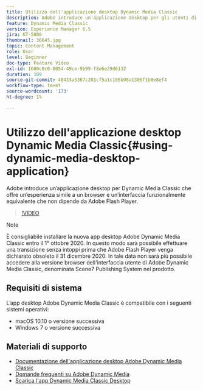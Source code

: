 ```yaml
---
title: Utilizzo dell'applicazione desktop Dynamic Media Classic
description: Adobe introduce un'applicazione desktop per gli utenti di Dynamic Media Classic che non si basa più sulla tecnologia Adobe Flash nel browser.
feature: Dynamic Media Classic
version: Experience Manager 6.5
jira: KT-5808
thumbnail: 36645.jpg
topic: Content Management
role: User
level: Beginner
doc-type: Feature Video
exl-id: 1600c0c0-0054-49ce-9b99-f8e6e29d6132
duration: 189
source-git-commit: 48433a5367c281cf5a1c106b08a1306f1b0e8ef4
workflow-type: tm+mt
source-wordcount: '173'
ht-degree: 1%

---
```


# Utilizzo dell&#39;applicazione desktop Dynamic Media Classic{#using-dynamic-media-desktop-application}

Adobe introduce un’applicazione desktop per Dynamic Media Classic che offre un’esperienza simile a un browser e un’interfaccia funzionalmente equivalente che non dipende da Adobe Flash Player.

>[!VIDEO](https://video.tv.adobe.com/v/36645?quality=12&learn=on)

>[!NOTE]
>
> È consigliabile installare la nuova app desktop Adobe Dynamic Media Classic entro il 1° ottobre 2020. In questo modo sarà possibile effettuare una transizione senza intoppi prima che Adobe Flash Player venga dichiarato obsoleto il 31 dicembre 2020. In tale data non sarà più possibile accedere alla versione browser dell&#39;interfaccia utente di Adobe Dynamic Media Classic, denominata Scene7 Publishing System nel prodotto.

## Requisiti di sistema

L’app desktop Adobe Dynamic Media Classic è compatibile con i seguenti sistemi operativi:

* macOS 10.10 o versione successiva
* Windows 7 o versione successiva

## Materiali di supporto

* [Documentazione dell&#39;applicazione desktop Adobe Dynamic Media Classic](https://experienceleague.adobe.com/docs/dynamic-media-classic/using/intro/dynamic-media-classic-desktop-app.html?lang=it)
* [Domande frequenti su Adobe Dynamic Media](https://experienceleague.adobe.com/docs/dynamic-media-classic/using/new-ui-2020.html?lang=it)
* [Scarica l&#39;app Dynamic Media Classic Desktop](https://experienceleague.adobe.com/docs/dynamic-media-classic/using/new-ui-2020.html?lang=it)
